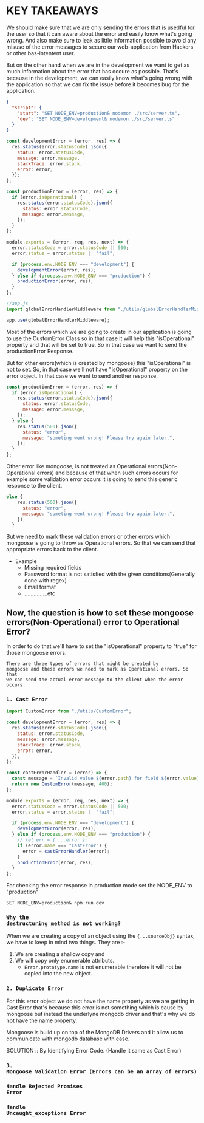 # KEY TAKEAWAYS

We should make sure that we are only sending the errors that is usedful for the user so that it can aware about the error and easily know what's going wrong. And also make sure to leak as little information possible to avoid any misuse of the error messages to secure our web-application from Hackers or other bas-intentent user.

But on the other hand when we are in the development we want to get as much information about the error that has occure as possible. That's because in the development, we can easily know what's going wrong with the application so that we can fix the issue before it becomes bug for the application.

```json
{
  "script": {
    "start": "SET NODE_ENV=production& nodemon ./src/server.ts",
    "dev": "SET NODE_ENV=development& nodemon ./src/server.ts"
  }
}
```

```js
const developmentError = (error, res) => {
  res.status(error.statusCode).json({
    status: error.statusCode,
    message: error.message,
    stackTrace: error.stack,
    error: error,
  });
};

const productionError = (error, res) => {
  if (error.isOperational) {
    res.status(error.statusCode).json({
      status: error.statusCode,
      message: error.message,
    });
  }
};

module.exports = (error, req, res, next) => {
  error.statusCode = error.statusCode || 500;
  error.status = error.status || "fail";

  if (process.env.NODE_ENV === "development") {
    developmentError(error, res);
  } else if (process.env.NODE_ENV === "production") {
    productionError(error, res);
  }
};
```

```js
//app.js
import globalErrorHandlerMiddleware from "./utils/globalErrorHandlerMiddlewar";

app.use(globalErrorHandlerMiddleware);
```

Most of the errors which we are going to create in our application is going to use the CustomError Class so in that case it will help this "isOperational" property and that will be set to true. So in that case we want to send the productionError Response.

But for other errors(which is created by mongoose) this "isOperational" is not to set. So, in that case we'll not have "isOperational" property on the error object. In that case we want to send another response.

```js
const productionError = (error, res) => {
  if (error.isOperational) {
    res.status(error.statusCode).json({
      status: error.statusCode,
      message: error.message,
    });
  } else {
    res.status(500).json({
      status: "error",
      message: "someting went wrong! Please try again later.",
    });
  }
};
```

Other error like mongoose, is not treated as Operational errors(Non-Operational errors) and because of that when such errors occurs for example some validation error occurs it is going to send this generic response to the client.

```js
else {
    res.status(500).json({
      status: "error",
      message: "someting went wrong! Please try again later.",
    });
  }
```

But we need to mark these validation errors or other errors which mongoose is going to throw as Operational errors. So that we can send that appropriate errors back to the client.

- Example
  - Missing required fields
  - Password format is not satisfied with the given conditions(Generally done with regex)
  - Email format
  - ...............etc

## Now, the question is how to set these mongoose errors(Non-Operational) error to Operational Error?

In order to do that we'll have to set the "isOperational" property to "true" for those mongoose errors.

<code>There are three types of errors that might be created by mongoose and these errors we need to mark as Operational errors. So that we can send the actual error message to the client when the error occurs.</code>

### <code>1. Cast Error</code>

```js
import CustomError from "./utils/CustomError";

const developmentError = (error, res) => {
  res.status(error.statusCode).json({
    status: error.statusCode,
    message: error.message,
    stackTrace: error.stack,
    error: error,
  });
};

const castErrorHandler = (error) => {
  const message = `Invalid value ${error.path} for field ${error.value}`;
  return new CustomError(message, 400);
};

module.exports = (error, req, res, next) => {
  error.statusCode = error.statusCode || 500;
  error.status = error.status || "fail";

  if (process.env.NODE_ENV === "development") {
    developmentError(error, res);
  } else if (process.env.NODE_ENV === "production") {
    // let err = { ...error };
    if (error.name === "CastError") {
      error = castErrorHandler(error);
    }
    productionError(error, res);
  }
};
```

For checking the error response in production mode set the NODE_ENV to "production"

<code>SET NODE_ENV=production& npm run dev</code>

### <code>Why the destructuring method is not working?</code>

When we are creating a copy of an object using the <code>{...sourceObj}</code> syntax, we have to keep in mind two things. They are :-

1. We are creating a shallow copy and
2. We will copy only enumerable attributs.
   - <code>Error.prototype.name</code> is not enumerable therefore it will not be copied into the new object.

### <code>2. Duplicate Error</code>

For this error object we do not have the name property as we are getting in Cast Error that's because this error is not something which is cause by mongoose but instead the underlyne mongodb driver and that's why we do not have the name property.

Mongoose is build up on top of the MongoDB Drivers and it allow us to communicate with mongodb database with ease.

SOLUTION :: By Identifying Error Code. (Handle it same as Cast Error)

### <code>3. Mongoose Validation Error (Errors can be an array of errors)</code>

### <code>Handle Rejected Promises Error</code>

### <code>Handle Uncaught_exceptions Error</code>
